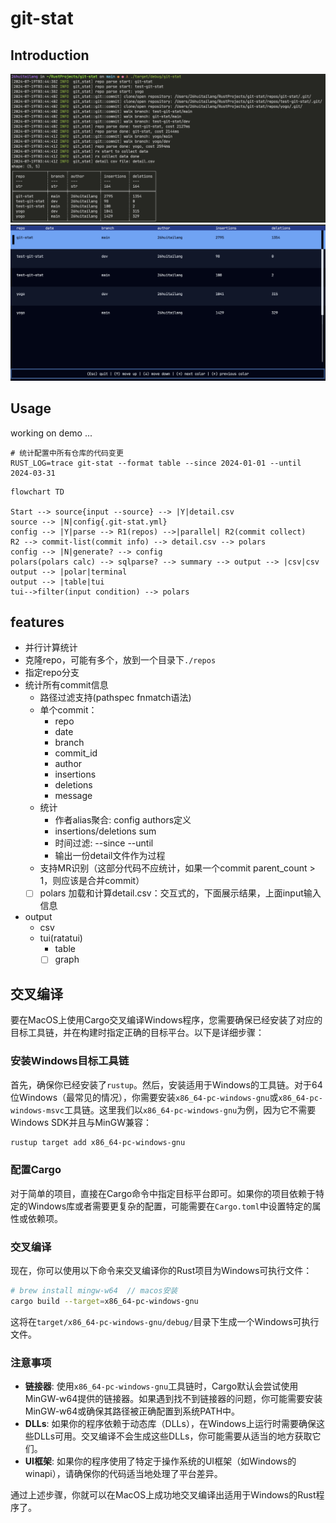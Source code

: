 # git-stat

## Introduction

![polars](./docs/images/polars.png)
![ratatui](./docs/images/tui.png)

## Usage

working on demo ...

```shell
# 统计配置中所有仓库的代码变更
RUST_LOG=trace git-stat --format table --since 2024-01-01 --until 2024-03-31
```

```mermaid
flowchart TD

Start --> source{input --source} --> |Y|detail.csv
source --> |N|config{.git-stat.yml}
config --> |Y|parse --> R1(repos) -->|parallel| R2(commit collect)
R2 --> commit-list(commit info) --> detail.csv --> polars
config --> |N|generate? --> config
polars(polars calc) --> sqlparse? --> summary --> output --> |csv|csv
output --> |polar|terminal
output --> |table|tui
tui-->filter(input condition) --> polars
```

## features

- 并行计算统计
- 克隆repo，可能有多个，放到一个目录下`./repos`
- 指定repo分支
- 统计所有commit信息
  - 路径过滤支持(pathspec fnmatch语法)
  - 单个commit：
    - repo
    - date
    - branch
    - commit_id
    - author
    - insertions
    - deletions
    - message
  - 统计
    - 作者alias聚合: config authors定义
    - insertions/deletions sum
    - 时间过滤: --since --until
    - 输出一份detail文件作为过程
  - 支持MR识别（这部分代码不应统计，如果一个commit parent_count > 1，则应该是合并commit）
  - [ ] polars 加载和计算detail.csv：交互式的，下面展示结果，上面input输入信息
- output
  - csv
  - tui(ratatui)
    - table
    - [ ] graph

## 交叉编译

要在MacOS上使用Cargo交叉编译Windows程序，您需要确保已经安装了对应的目标工具链，并在构建时指定正确的目标平台。以下是详细步骤：

### 安装Windows目标工具链

首先，确保你已经安装了`rustup`。然后，安装适用于Windows的工具链。对于64位Windows（最常见的情况），你需要安装`x86_64-pc-windows-gnu`或`x86_64-pc-windows-msvc`工具链。这里我们以`x86_64-pc-windows-gnu`为例，因为它不需要Windows SDK并且与MinGW兼容：

```sh
rustup target add x86_64-pc-windows-gnu
```

### 配置Cargo

对于简单的项目，直接在Cargo命令中指定目标平台即可。如果你的项目依赖于特定的Windows库或者需要更复杂的配置，可能需要在`Cargo.toml`中设置特定的属性或依赖项。

### 交叉编译

现在，你可以使用以下命令来交叉编译你的Rust项目为Windows可执行文件：

```sh
# brew install mingw-w64  // macos安装
cargo build --target=x86_64-pc-windows-gnu
```

这将在`target/x86_64-pc-windows-gnu/debug/`目录下生成一个Windows可执行文件。

### 注意事项

- **链接器**: 使用`x86_64-pc-windows-gnu`工具链时，Cargo默认会尝试使用MinGW-w64提供的链接器。如果遇到找不到链接器的问题，你可能需要安装MinGW-w64或确保其路径被正确配置到系统PATH中。
- **DLLs**: 如果你的程序依赖于动态库（DLLs），在Windows上运行时需要确保这些DLLs可用。交叉编译不会生成这些DLLs，你可能需要从适当的地方获取它们。
- **UI框架**: 如果你的程序使用了特定于操作系统的UI框架（如Windows的winapi），请确保你的代码适当地处理了平台差异。

通过上述步骤，你就可以在MacOS上成功地交叉编译出适用于Windows的Rust程序了。
